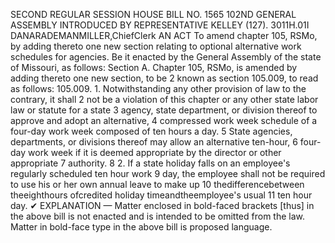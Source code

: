 SECOND REGULAR SESSION
HOUSE BILL NO. 1565
102ND GENERAL ASSEMBLY
INTRODUCED BY REPRESENTATIVE KELLEY (127).
3011H.01I DANARADEMANMILLER,ChiefClerk
AN ACT
To amend chapter 105, RSMo, by adding thereto one new section relating to optional
alternative work schedules for agencies.
Be it enacted by the General Assembly of the state of Missouri, as follows:
Section A. Chapter 105, RSMo, is amended by adding thereto one new section, to be
2 known as section 105.009, to read as follows:
105.009. 1. Notwithstanding any other provision of law to the contrary, it shall
2 not be a violation of this chapter or any other state labor law or statute for a state
3 agency, state department, or division thereof to approve and adopt an alternative,
4 compressed work week schedule of a four-day work week composed of ten hours a day.
5 State agencies, departments, or divisions thereof may allow an alternative ten-hour,
6 four-day work week if it is deemed appropriate by the director or other appropriate
7 authority.
8 2. If a state holiday falls on an employee's regularly scheduled ten hour work
9 day, the employee shall not be required to use his or her own annual leave to make up
10 thedifferencebetween theeighthours ofcredited holiday timeandtheemployee's usual
11 ten hour day.
✔
EXPLANATION — Matter enclosed in bold-faced brackets [thus] in the above bill is not enacted and is
intended to be omitted from the law. Matter in bold-face type in the above bill is proposed language.
